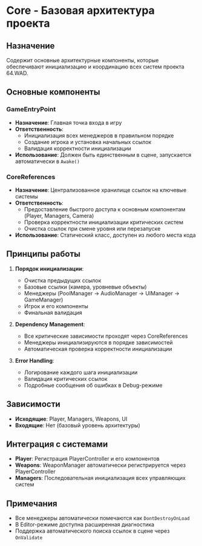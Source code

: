 # Core - Базовая архитектура проекта

## Назначение
Содержит основные архитектурные компоненты, которые обеспечивают инициализацию и координацию всех систем проекта 64.WAD.

## Основные компоненты

### GameEntryPoint
- **Назначение**: Главная точка входа в игру
- **Ответственность**: 
  - Инициализация всех менеджеров в правильном порядке
  - Создание игрока и установка начальных ссылок
  - Валидация корректности инициализации
- **Использование**: Должен быть единственным в сцене, запускается автоматически в `Awake()`

### CoreReferences
- **Назначение**: Централизованное хранилище ссылок на ключевые системы
- **Ответственность**:
  - Предоставление быстрого доступа к основным компонентам (Player, Managers, Camera)
  - Проверка корректности инициализации критических систем
  - Очистка ссылок при смене уровня или перезапуске
- **Использование**: Статический класс, доступен из любого места кода

## Принципы работы

1. **Порядок инициализации**:
   - Очистка предыдущих ссылок
   - Базовые ссылки (камера, уровневые объекты)
   - Менеджеры (PoolManager → AudioManager → UIManager → GameManager)
   - Игрок и его компоненты
   - Финальная валидация

2. **Dependency Management**:
   - Все критические зависимости проходят через CoreReferences
   - Менеджеры инициализируются в порядке зависимостей
   - Автоматическая проверка корректности инициализации

3. **Error Handling**:
   - Логирование каждого шага инициализации
   - Валидация критических ссылок
   - Подробные сообщения об ошибках в Debug-режиме

## Зависимости
- **Исходящие**: Player, Managers, Weapons, UI
- **Входящие**: Нет (базовый уровень архитектуры)

## Интеграция с системами
- **Player**: Регистрация PlayerController и его компонентов
- **Weapons**: WeaponManager автоматически регистрируется через PlayerController
- **Managers**: Последовательная инициализация всех управляющих систем

## Примечания
- Все менеджеры автоматически помечаются как `DontDestroyOnLoad`
- В Editor-режиме доступна расширенная диагностика
- Поддержка автоматического поиска ссылок в сцене через `OnValidate`
